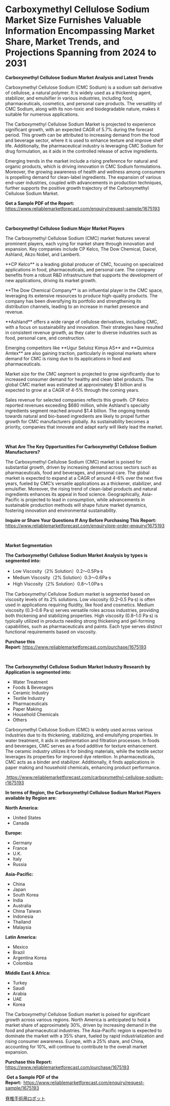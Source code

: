 <p><h1>Carboxymethyl Cellulose Sodium Market Size Furnishes Valuable Information Encompassing Market Share, Market Trends, and Projections Spanning from 2024 to 2031</h1></p><p><strong>Carboxymethyl Cellulose Sodium Market Analysis and Latest Trends</strong></p>
<p><p>Carboxymethyl Cellulose Sodium (CMC Sodium) is a sodium salt derivative of cellulose, a natural polymer. It is widely used as a thickening agent, stabilizer, and emulsifier in various industries, including food, pharmaceuticals, cosmetics, and personal care products. The versatility of CMC Sodium, along with its non-toxic and biodegradable nature, makes it suitable for numerous applications.</p><p>The Carboxymethyl Cellulose Sodium Market is projected to experience significant growth, with an expected CAGR of 5.7% during the forecast period. This growth can be attributed to increasing demand from the food and beverage sector, where it is used to enhance texture and improve shelf life. Additionally, the pharmaceutical industry is leveraging CMC Sodium for drug formulation, as it aids in the controlled release of active ingredients.</p><p>Emerging trends in the market include a rising preference for natural and organic products, which is driving innovation in CMC Sodium formulations. Moreover, the growing awareness of health and wellness among consumers is propelling demand for clean-label ingredients. The expansion of various end-user industries, coupled with advancements in production techniques, further supports the positive growth trajectory of the Carboxymethyl Cellulose Sodium Market.</p></p>
<p><strong>Get a Sample PDF of the Report:&nbsp;</strong> <a href="https://www.reliablemarketforecast.com/enquiry/request-sample/1675193?utm_campaign=1105&utm_medium=2&utm_source=Github&utm_content=ia&utm_term=28122024&utm_id=carboxymethyl-cellulose-sodium">https://www.reliablemarketforecast.com/enquiry/request-sample/1675193</a></p>
<p>&nbsp;</p>
<p><strong>Carboxymethyl Cellulose Sodium Major Market Players</strong></p>
<p><p>The Carboxymethyl Cellulose Sodium (CMC) market features several prominent players, each vying for market share through innovation and expansion. Key companies include CP Kelco, The Dow Chemical, Daicel, Ashland, Akzo Nobel, and Lamberti. </p><p>**CP Kelco** is a leading global producer of CMC, focusing on specialized applications in food, pharmaceuticals, and personal care. The company benefits from a robust R&D infrastructure that supports the development of new applications, driving its market growth.</p><p>**The Dow Chemical Company** is an influential player in the CMC space, leveraging its extensive resources to produce high-quality products. The company has been diversifying its portfolio and strengthening its distribution channels, leading to an increase in market presence and revenue.</p><p>**Ashland** offers a wide range of cellulose derivatives, including CMC, with a focus on sustainability and innovation. Their strategies have resulted in consistent revenue growth, as they cater to diverse industries such as food, personal care, and construction.</p><p>Emerging competitors like **Ugur Seluloz Kimya AS** and **Quimica Amtex** are also gaining traction, particularly in regional markets where demand for CMC is rising due to its applications in food and pharmaceuticals.</p><p>Market size for the CMC segment is projected to grow significantly due to increased consumer demand for healthy and clean label products. The global CMC market was estimated at approximately $1 billion and is expected to grow at a CAGR of 4-5% through the coming years.</p><p>Sales revenue for selected companies reflects this growth. CP Kelco reported revenues exceeding $680 million, while Ashland's specialty ingredients segment reached around $1.4 billion. The ongoing trends towards natural and bio-based ingredients are likely to propel further growth for CMC manufacturers globally. As sustainability becomes a priority, companies that innovate and adapt early will likely lead the market.</p></p>
<p>&nbsp;</p>
<p><strong>What Are The Key Opportunities For Carboxymethyl Cellulose Sodium Manufacturers?</strong></p>
<p><p>The Carboxymethyl Cellulose Sodium (CMC) market is poised for substantial growth, driven by increasing demand across sectors such as pharmaceuticals, food and beverages, and personal care. The global market is expected to expand at a CAGR of around 4-6% over the next five years, fueled by CMC’s versatile applications as a thickener, stabilizer, and emulsifier. Moreover, the rising trend of clean-label products and natural ingredients enhances its appeal in food science. Geographically, Asia-Pacific is projected to lead in consumption, while advancements in sustainable production methods will shape future market dynamics, fostering innovation and environmental sustainability.</p></p>
<p><strong>Inquire or Share Your Questions If Any Before Purchasing This Report:</strong> <a href="https://www.reliablemarketforecast.com/enquiry/pre-order-enquiry/1675193?utm_campaign=1105&utm_medium=2&utm_source=Github&utm_content=ia&utm_term=28122024&utm_id=carboxymethyl-cellulose-sodium">https://www.reliablemarketforecast.com/enquiry/pre-order-enquiry/1675193</a></p>
<p>&nbsp;</p>
<p><strong>Market Segmentation</strong></p>
<p><strong>The Carboxymethyl Cellulose Sodium Market Analysis by types is segmented into:</strong></p>
<p><ul><li>Low Viscosity（2% Solution）0.2～0.5Pa·s</li><li>Medium Viscosity（2% Solution）0.3～0.6Pa·s</li><li>High Viscosity（2% Solution）0.8～1.0Pa·s</li></ul></p>
<p><p>The Carboxymethyl Cellulose Sodium market is segmented based on viscosity levels of its 2% solutions. Low viscosity (0.2–0.5 Pa·s) is often used in applications requiring fluidity, like food and cosmetics. Medium viscosity (0.3–0.6 Pa·s) serves versatile roles across industries, providing both thickening and stabilizing properties. High viscosity (0.8–1.0 Pa·s) is typically utilized in products needing strong thickening and gel-forming capabilities, such as pharmaceuticals and paints. Each type serves distinct functional requirements based on viscosity.</p></p>
<p><strong>Purchase this Report:&nbsp;</strong><a href="https://www.reliablemarketforecast.com/purchase/1675193?utm_campaign=1105&utm_medium=2&utm_source=Github&utm_content=ia&utm_term=28122024&utm_id=carboxymethyl-cellulose-sodium">https://www.reliablemarketforecast.com/purchase/1675193</a></p>
<p>&nbsp;</p>
<p><strong>The Carboxymethyl Cellulose Sodium Market Industry Research by Application is segmented into:</strong></p>
<p><ul><li>Water Treatment</li><li>Foods & Beverages</li><li>Ceramic Industry</li><li>Textile Industry</li><li>Pharmaceuticals</li><li>Paper Making</li><li>Household Chemicals</li><li>Others</li></ul></p>
<p><p>Carboxymethyl Cellulose Sodium (CMC) is widely used across various industries due to its thickening, stabilizing, and emulsifying properties. In water treatment, it aids in sedimentation and filtration processes. In foods and beverages, CMC serves as a food additive for texture enhancement. The ceramic industry utilizes it for binding materials, while the textile sector leverages its properties for improved dye retention. In pharmaceuticals, CMC acts as a binder and stabilizer. Additionally, it finds applications in paper making and household chemicals, enhancing product performance.</p></p>
<p><a href="https://www.reliablemarketforecast.com/carboxymethyl-cellulose-sodium-r1675193?utm_campaign=1105&utm_medium=2&utm_source=Github&utm_content=ia&utm_term=28122024&utm_id=carboxymethyl-cellulose-sodium">&nbsp;https://www.reliablemarketforecast.com/carboxymethyl-cellulose-sodium-r1675193</a></p>
<p><strong>In terms of Region, the Carboxymethyl Cellulose Sodium Market Players available by Region are:</strong></p>
<p>
    <p> <strong> North America: </strong>
        <ul>
            <li>United States</li>
            <li>Canada</li>
        </ul>
        </p> 
    <p> <strong> Europe: </strong>
        <ul>
            <li>Germany</li>
            <li>France</li>
            <li>U.K.</li>
            <li>Italy</li>
            <li>Russia</li>
        </ul>
        </p> 
    <p> <strong> Asia-Pacific: </strong>
        <ul>
            <li>China</li>
            <li>Japan</li>
            <li>South Korea</li>
            <li>India</li>
            <li>Australia</li>
            <li>China Taiwan</li>
            <li>Indonesia</li>
            <li>Thailand</li>
            <li>Malaysia</li>
        </ul>
        </p> 
    <p> <strong> Latin America: </strong>
        <ul>
            <li>Mexico</li>
            <li>Brazil</li>
            <li>Argentina Korea</li>
            <li>Colombia</li>
        </ul>
        </p> 
    <p> <strong> Middle East & Africa: </strong>
        <ul>
            <li>Turkey</li>
            <li>Saudi</li>
            <li>Arabia</li>
            <li>UAE</li>
            <li>Korea</li>
        </ul>
    </p>
    </p>
<p><p>The Carboxymethyl Cellulose Sodium market is poised for significant growth across various regions. North America is anticipated to hold a market share of approximately 30%, driven by increasing demand in the food and pharmaceutical industries. The Asia-Pacific region is expected to dominate the market with a 35% share, fueled by rapid industrialization and rising consumer awareness. Europe, with a 25% share, and China, accounting for 10%, will continue to contribute to the overall market expansion.</p></p>
<p><strong>Purchase this Report: </strong><a href="https://www.reliablemarketforecast.com/purchase/1675193?utm_campaign=1105&utm_medium=2&utm_source=Github&utm_content=ia&utm_term=28122024&utm_id=carboxymethyl-cellulose-sodium">https://www.reliablemarketforecast.com/purchase/1675193</a></p>
<p>&nbsp;<strong>Get a Sample PDF of the Report:&nbsp;&nbsp;</strong><a href="https://www.reliablemarketforecast.com/enquiry/request-sample/1675193?utm_campaign=1105&utm_medium=2&utm_source=Github&utm_content=ia&utm_term=28122024&utm_id=carboxymethyl-cellulose-sodium">https://www.reliablemarketforecast.com/enquiry/request-sample/1675193</a></p>
<p><strong></strong></p>
<p><p><a href="https://github.com/lababdou/Market-Research-Report-List-6/blob/main/572320228915.md?utm_campaign=1105&utm_medium=2&utm_source=Github&utm_content=ia&utm_term=28122024&utm_id=carboxymethyl-cellulose-sodium">脊椎手術用ロボット</a></p></p>